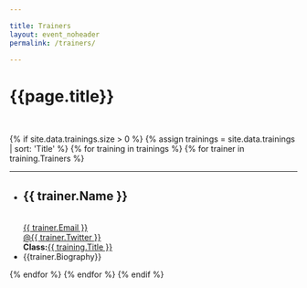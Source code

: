 ```yaml
---

title: Trainers
layout: event_noheader
permalink: /trainers/

---
```


# {{page.title}}
<br>

{% if site.data.trainings.size > 0 %}
{% assign trainings = site.data.trainings | sort: 'Title' %}
{% for training in trainings %}
{% for trainer in training.Trainers %}
<section id="{{trainer.TrainerId}}">
<hr>
<ul><li><div class="training-header"><div class="training-container no-margin"><div class="training-image" style="background-image:url('{{trainer.Image}}');"></div>
<div class="trainer-header"><h2>{{ trainer.Name }}</h2><br>
             <div class="info-container">
             <a href="mailto:{{trainer.Email}}">{{ trainer.Email }}</a><br>
             <a href="https://www.twitter.com/{{trainer.Twitter}}">@{{ trainer.Twitter }}</a><br>
             <strong>Class:</strong><a href="/trainings/#{{training.SectionId}}">{{ training.Title }}</a>
             </div>
</div></div></div></li>
<li class='bio-container'>{{trainer.Biography}}</li>
</ul>
</section>
{% endfor %}
{% endfor %}
{% endif %}



